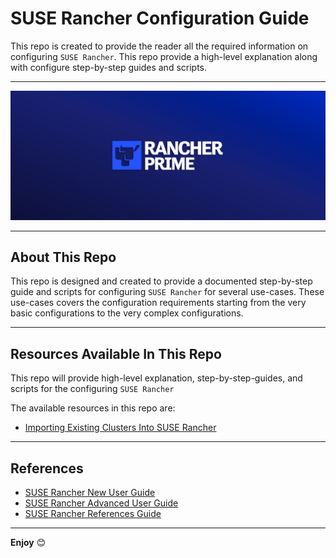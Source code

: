 # SUSE Rancher Configuration Guide

This repo is created to provide the reader all the required information on configuring `SUSE Rancher`. This repo provide a high-level explanation along with configure step-by-step guides and scripts.

---

<p align="center">
    <img src="Images/Rancher-Logo.png">
</p>

---

## About This Repo

This repo is designed and created to provide a documented step-by-step guide and scripts for configuring `SUSE Rancher` for several use-cases. These use-cases covers the configuration requirements starting from the very basic configurations to the very complex configurations.

---

## Resources Available In This Repo

This repo will provide high-level explanation, step-by-step-guides, and scripts for the configuring `SUSE Rancher` 

The available resources in this repo are:
- [Importing Existing Clusters Into SUSE Rancher](/2-Configure/Rancher/1-Import-Existing-Clusters-To-Rancher/)

---

## References

- [SUSE Rancher New User Guide](https://ranchermanager.docs.rancher.com/how-to-guides/new-user-guides)
- [SUSE Rancher Advanced User Guide](https://ranchermanager.docs.rancher.com/how-to-guides/advanced-user-guides)
- [SUSE Rancher References Guide](https://ranchermanager.docs.rancher.com/reference-guides/best-practices)

---

**Enjoy** :blush: